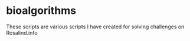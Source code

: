 # bioalgorithms

These scripts are various scripts I have created for solving challenges on Rosalind.info
